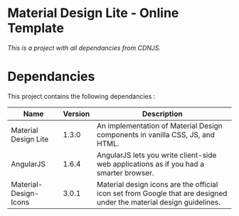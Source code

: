 # Material Design Lite - Online Template

_This is a project with all dependancies from CDNJS._

# Dependancies

This project contains the following dependancies :

|Name|Version|Description|
|---|---|---|
|Material Design Lite|1.3.0|An implementation of Material Design components in vanilla CSS, JS, and HTML.|
|AngularJS|1.6.4|AngularJS lets you write client-side web applications as if you had a smarter browser.|
|Material-Design-Icons|3.0.1|Material design icons are the official icon set from Google that are designed under the material design guidelines.|

